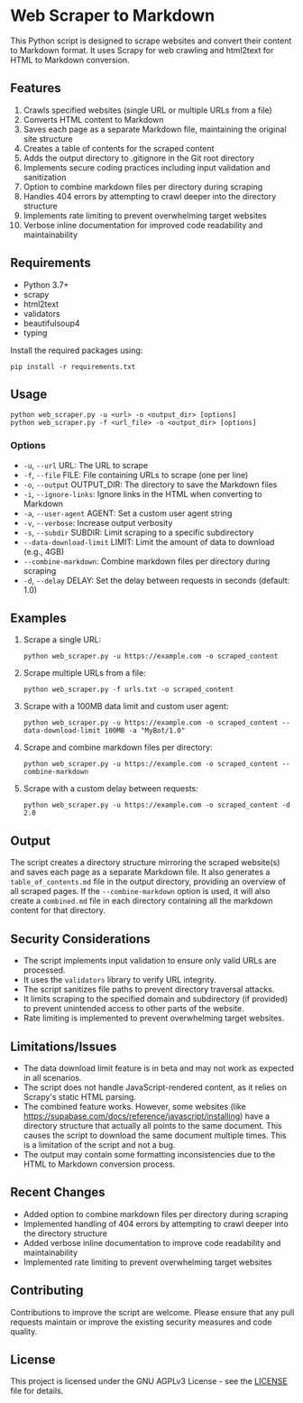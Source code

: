 # Web Scraper to Markdown

This Python script is designed to scrape websites and convert their content to Markdown format. It uses Scrapy for web crawling and html2text for HTML to Markdown conversion.

## Features

1. Crawls specified websites (single URL or multiple URLs from a file)
2. Converts HTML content to Markdown
3. Saves each page as a separate Markdown file, maintaining the original site structure
4. Creates a table of contents for the scraped content
5. Adds the output directory to .gitignore in the Git root directory
6. Implements secure coding practices including input validation and sanitization
7. Option to combine markdown files per directory during scraping
8. Handles 404 errors by attempting to crawl deeper into the directory structure
9. Implements rate limiting to prevent overwhelming target websites
10. Verbose inline documentation for improved code readability and maintainability

## Requirements

- Python 3.7+
- scrapy
- html2text
- validators
- beautifulsoup4
- typing

Install the required packages using:

```
pip install -r requirements.txt
```

## Usage

```
python web_scraper.py -u <url> -o <output_dir> [options]
python web_scraper.py -f <url_file> -o <output_dir> [options]
```

### Options

- `-u`, `--url` URL: The URL to scrape
- `-f`, `--file` FILE: File containing URLs to scrape (one per line)
- `-o`, `--output` OUTPUT_DIR: The directory to save the Markdown files
- `-i`, `--ignore-links`: Ignore links in the HTML when converting to Markdown
- `-a`, `--user-agent` AGENT: Set a custom user agent string
- `-v`, `--verbose`: Increase output verbosity
- `-s`, `--subdir` SUBDIR: Limit scraping to a specific subdirectory
- `--data-download-limit` LIMIT: Limit the amount of data to download (e.g., 4GB)
- `--combine-markdown`: Combine markdown files per directory during scraping
- `-d`, `--delay` DELAY: Set the delay between requests in seconds (default: 1.0)

## Examples

1. Scrape a single URL:
   ```
   python web_scraper.py -u https://example.com -o scraped_content
   ```

2. Scrape multiple URLs from a file:
   ```
   python web_scraper.py -f urls.txt -o scraped_content
   ```

3. Scrape with a 100MB data limit and custom user agent:
   ```
   python web_scraper.py -u https://example.com -o scraped_content --data-download-limit 100MB -a "MyBot/1.0"
   ```

4. Scrape and combine markdown files per directory:
   ```
   python web_scraper.py -u https://example.com -o scraped_content --combine-markdown
   ```

5. Scrape with a custom delay between requests:
   ```
   python web_scraper.py -u https://example.com -o scraped_content -d 2.0
   ```

## Output

The script creates a directory structure mirroring the scraped website(s) and saves each page as a separate Markdown file. It also generates a `table_of_contents.md` file in the output directory, providing an overview of all scraped pages. If the `--combine-markdown` option is used, it will also create a `combined.md` file in each directory containing all the markdown content for that directory.

## Security Considerations

- The script implements input validation to ensure only valid URLs are processed.
- It uses the `validators` library to verify URL integrity.
- The script sanitizes file paths to prevent directory traversal attacks.
- It limits scraping to the specified domain and subdirectory (if provided) to prevent unintended access to other parts of the website.
- Rate limiting is implemented to prevent overwhelming target websites.

## Limitations/Issues
- The data download limit feature is in beta and may not work as expected in all scenarios.
- The script does not handle JavaScript-rendered content, as it relies on Scrapy's static HTML parsing.
- The combined feature works. However, some websites (like https://supabase.com/docs/reference/javascript/installing) have a directory structure that actually all points to the same document. This causes the script to download the same document multiple times. This is a limitation of the script and not a bug.
- The output may contain some formatting inconsistencies due to the HTML to Markdown conversion process.

## Recent Changes
- Added option to combine markdown files per directory during scraping
- Implemented handling of 404 errors by attempting to crawl deeper into the directory structure
- Added verbose inline documentation to improve code readability and maintainability
- Implemented rate limiting to prevent overwhelming target websites

## Contributing

Contributions to improve the script are welcome. Please ensure that any pull requests maintain or improve the existing security measures and code quality.

## License

This project is licensed under the GNU AGPLv3 License - see the [LICENSE](https://choosealicense.com/licenses/agpl-3.0/) file for details.
